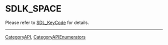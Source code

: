 # SDLK_SPACE

Please refer to [SDL_KeyCode](SDL_KeyCode) for details.

----
[CategoryAPI](CategoryAPI), [CategoryAPIEnumerators](CategoryAPIEnumerators)

